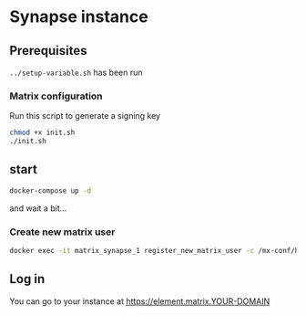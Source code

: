 # Synapse instance

## Prerequisites

`../setup-variable.sh` has been run

### Matrix configuration

Run this script to generate a signing key

```bash
chmod +x init.sh
./init.sh
```

## start

```bash
docker-compose up -d
```

and wait a bit...

### Create new matrix user

```bash
docker exec -it matrix_synapse_1 register_new_matrix_user -c /mx-conf/homeserver.yaml
```

## Log in

You can go to your instance at <https://element.matrix.YOUR-DOMAIN>